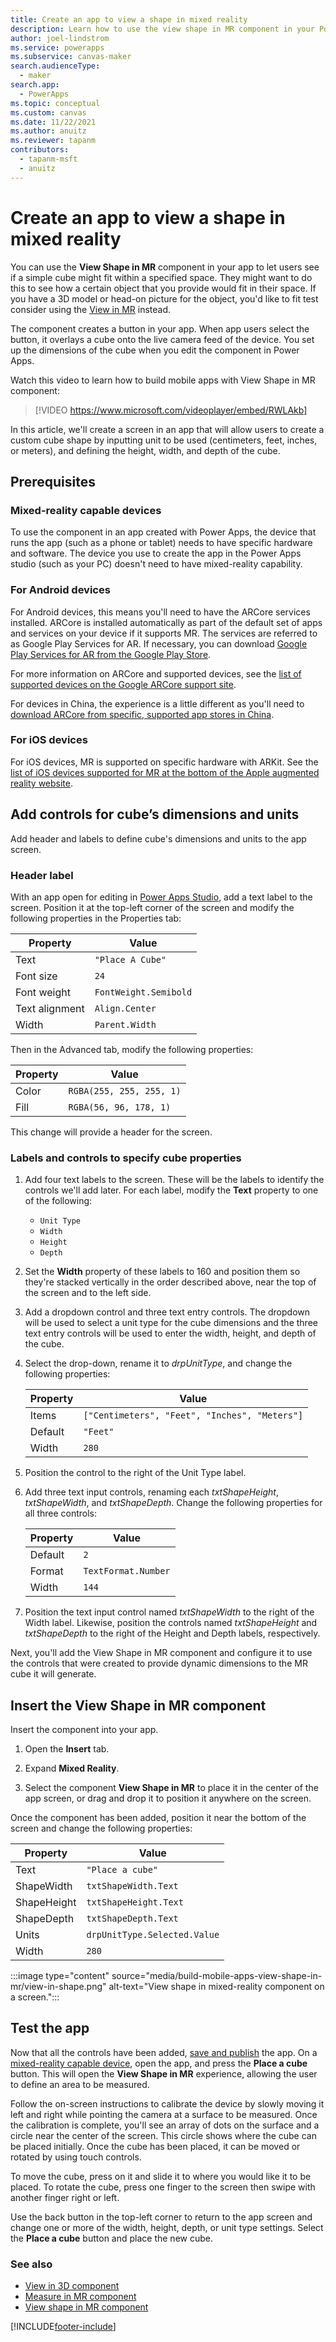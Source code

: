```yaml
---
title: Create an app to view a shape in mixed reality
description: Learn how to use the view shape in MR component in your Power Apps.
author: joel-lindstrom
ms.service: powerapps
ms.subservice: canvas-maker
search.audienceType: 
  - maker
search.app: 
  - PowerApps
ms.topic: conceptual
ms.custom: canvas
ms.date: 11/22/2021
ms.author: anuitz
ms.reviewer: tapanm
contributors:
  - tapanm-msft
  - anuitz
---
```


# Create an app to view a shape in mixed reality

You can use the **View Shape in MR** component in your app to let users see if a simple cube might fit within a specified space. They might want to do this to see how a certain object that you provide would fit in their space. If you have a 3D model or head-on picture for the object, you'd like to fit test consider using the [View in MR](../mixed-reality-component-view-mr.md) instead.

The component creates a button in your app. When app users select the button, it overlays a cube onto the live camera feed of the device. You set up the dimensions of the cube when you edit the component in Power Apps.

Watch this video to learn how to build mobile apps with View Shape in MR component:
> [!VIDEO https://www.microsoft.com/videoplayer/embed/RWLAkb]

In this article, we'll create a screen in an app that will allow users to create a custom cube shape by inputting unit to be used (centimeters, feet, inches, or meters), and defining the height, width, and depth of the cube.

## Prerequisites

### Mixed-reality capable devices

To use the component in an app created with Power Apps, the device that runs the app (such as a phone or tablet) needs to have specific hardware and software. The device you use to create the app in the Power Apps studio (such as your PC) doesn't need to have mixed-reality capability.

### For Android devices

For Android devices, this means you'll need to have the ARCore services installed. ARCore is installed automatically as part of the default set of apps and services on your device if it supports MR. The services are referred to as Google Play Services for AR. If necessary, you can download [Google Play Services for AR from the Google Play Store](https://play.google.com/store/apps/details?id=com.google.ar.core).

For more information on ARCore and supported devices, see the [list of supported devices on the Google ARCore support site](https://developers.google.com/ar/discover/supported-devices#android_play).

For devices in China, the experience is a little different as you'll need to [download ARCore from specific, supported app stores in China](https://developers.google.com/ar/discover/supported-devices#android_china).

### For iOS devices

For iOS devices, MR is supported on specific hardware with ARKit. See the [list of iOS devices supported for MR at the bottom of the Apple augmented reality website](https://www.apple.com/augmented-reality/).

## Add controls for cube’s dimensions and units

Add header and labels to define cube's dimensions and units to the app screen.

### Header label

With an app open for editing in [Power Apps Studio](https://create.powerapps.com/), add a text label to the screen. Position it at the top-left corner of the screen and modify the following properties in the Properties tab:

| Property       | Value               |
|----------------|---------------------|
| Text           | `"Place A Cube"`      |
| Font size      | `24`                  |
| Font weight    | `FontWeight.Semibold` |
| Text alignment | `Align.Center`        |
| Width          | `Parent.Width`        |

Then in the Advanced tab, modify the following properties:

| Property | Value                  |
|----------|------------------------|
| Color    | `RGBA(255, 255, 255, 1)` |
| Fill     | `RGBA(56, 96, 178, 1)`   |

This change will provide a header for the screen.

### Labels and controls to specify cube properties

1. Add four text labels to the screen. These will be the labels to identify the
controls we'll add later. For each label, modify the **Text** property to one of the following:

    - `Unit Type`
    - `Width`
    - `Height`
    - `Depth`

1. Set the **Width** property of these labels to 160 and position them so they're stacked vertically in the order described above, near the top of the screen and to the left side.

1. Add a dropdown control and three text entry controls. The dropdown will be used to select a unit type for the cube dimensions and the three text entry controls will be used to enter the width, height, and depth of the cube.

1. Select the drop-down, rename it to *drpUnitType*, and change the following properties:

    | Property | Value                                       |
    |----------|---------------------------------------------|
    | Items    | `["Centimeters", "Feet", "Inches", "Meters"]` |
    | Default  | `"Feet"`                                      |
    | Width    | `280`                                         |

1. Position the control to the right of the Unit Type label.

1. Add three text input controls, renaming each *txtShapeHeight*, *txtShapeWidth*, and *txtShapeDepth*. Change the following properties for all three controls:

    | Property | Value             |
    |----------|-------------------|
    | Default  | `2`                 |
    | Format   | `TextFormat.Number` |
    | Width    | `144`               |

1. Position the text input control named *txtShapeWidth* to the right of the Width label. Likewise, position the controls named *txtShapeHeight* and *txtShapeDepth* to the right of the Height and Depth labels, respectively.

Next, you'll add the View Shape in MR component and configure it to use the controls that were created to provide dynamic dimensions to the MR cube it will generate.

## Insert the View Shape in MR component

Insert the component into your app.

1. Open the **Insert** tab.

1. Expand **Mixed Reality**.

1. Select the component **View Shape in MR** to place it in the center of the
    app screen, or drag and drop it to position it anywhere on the screen.

Once the component has been added, position it near the bottom of the screen and change the following properties:

| Property    | Value                      |
|-------------|----------------------------|
| Text        | `"Place a cube"`             |
| ShapeWidth  | `txtShapeWidth.Text`         |
| ShapeHeight | `txtShapeHeight.Text`        |
| ShapeDepth  | `txtShapeDepth.Text`         |
| Units       | `drpUnitType.Selected.Value` |
| Width       | `280`                        |

:::image type="content" source="media/build-mobile-apps-view-shape-in-mr/view-in-shape.png" alt-text="View shape in mixed-reality component on a screen.":::

## Test the app

Now that all the controls have been added, [save and publish](../save-publish-app.md) the app. On a [mixed-reality capable device](#prerequisites), open the app, and press the **Place a cube** button. This will open the **View Shape in MR** experience, allowing the user to define an area to be measured.

Follow the on-screen instructions to calibrate the device by slowly moving it left and right while pointing the camera at a surface to be measured. Once the calibration is complete, you'll see an array of dots on the surface and a circle near the center of the screen. This circle shows where the cube can be placed initially. Once the cube has been placed, it can be moved or rotated by using touch controls.

To move the cube, press on it and slide it to where you would like it to be placed. To rotate the cube, press one finger to the screen then swipe with another finger right or left.

Use the back button in the top-left corner to return to the app screen and change one or more of the width, height, depth, or unit type settings. Select the **Place a cube** button and place the new cube.

### See also

- [View in 3D component](../mixed-reality-component-view-3d.md)
- [Measure in MR component](../mixed-reality-component-measure-distance.md)
- [View shape in MR component](../mixed-reality-component-view-shape.md) 


[!INCLUDE[footer-include](../../../includes/footer-banner.md)]
